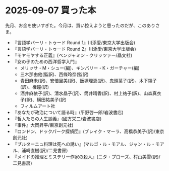 # 2025-09-07 買った本

先月、お金を使いすぎた。今月は、買い控えようと思ったのだが、このありさま。

- 『言語学バーリ・トゥード Round 1』川添愛/東京大学出版会)
- 『言語学バーリ・トゥード Round 2』川添愛/東京大学出版会)
- 『モヤモヤする正義』(ベンジャミン・クリッツァー/晶文社)
- 『女の子のための西洋哲学入門』
    - メリッサ・M・シュー(編)、キンバリー・K・ガーチャー(編)
    - 三木那由他(監訳)、西條玲奈(監訳)
    - 青田麻未(訳)、安倍里美(訳)、飯塚理恵(訳)、鬼頭葉子(訳)、木下頌子(訳)、権瞳(訳)
    - 酒井麻依子(訳)、清水晶子(訳)、筒井晴香(訳)、村上祐子(訳)、山森真衣子(訳)、横田祐美子(訳)
    - フィルムアート社
- 『あなたが政治について語る時』(平野啓一郎/岩波書店)
- 『哲人たちの人生談義』(國方栄二/岩波書店)
- 『事件』大岡昇平/東京創元社)
- 『ロンドン、ドックパーク探偵団』(ブレイク・マーラ、高橋恭美子(訳)/東京創元社)
- 『ブルターニュ料理は死への誘い』(マルゴ・ル・モアル、ジャン・ル・モアル、浦崎直樹(訳)/二見書房)
- 『メイドの推理とミステリー作家の殺人』(ニタ・プローズ、村山美雪(訳)/二見書房)
